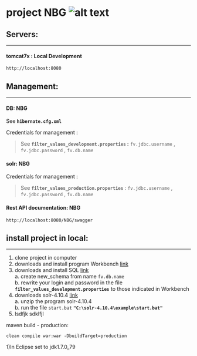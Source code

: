 # project NBG ![alt text][logo]

## Servers:
***
#### tomcat7x : Local Development
	http://localhost:8080


## 	Management:
***
	
#### DB: NBG
See **`hibernate.cfg.xml`**

Credentials for management : 
>See **`filter_values_development.properties` :** `fv.jdbc.username` , `fv.jdbc.password` , `fv.db.name`

#### solr: NBG
Credentials for management : 
>See **`filter_values_production.properties`** : `fv.jdbc.username` , `fv.jdbc.password` , `fv.db.name`

#### Rest API documentation: NBG
	http://localhost:8080/NBG/swagger

	
## 	install project in local:
***
1. clone project in computer
2. downloads and install program Workbench [link](https://dev.mysql.com/downloads/workbench/)
3. downloads and install SQL [link](https://drive.google.com/drive/folders/0B4alBSKMwoHLMFhvRnZGY3c1WGM)  
 a. create new_schema from name `fv.db.name`  
 b. rewrite your login and password in the file **`filter_values_development.properties`** to those indicated in Workbench  
4. downloads solr-4.10.4 [link](https://drive.google.com/drive/folders/0B4alBSKMwoHLMFhvRnZGY3c1WGM)  
 a. unzip the program solr-4.10.4  
 b. run the file `start.bat` **`"С:\solr-4.10.4\example\start.bat"`**  
5. lsdfjk sdklfjl
 

maven build - production:
	
	clean compile war:war -DbuildTarget=production

1)In Eclipse set to jdk1.7.0_79



[logo]: https://github.com/ivangainutsa/testReadme/blob/master/favicon.ico "Logo"
